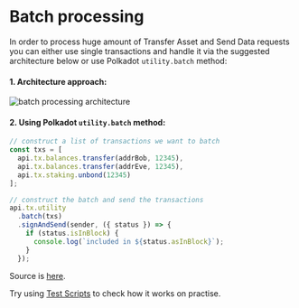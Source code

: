 # Batch processing
In order to process huge amount of Transfer Asset and Send Data requests you can either use single transactions and handle it via the suggested architecture below or use Polkadot `utility.batch` method:
#### 1. Architecture approach:
![batch processing architecture](https://staticassetsshare.s3-us-west-2.amazonaws.com/Blank+diagram+(1).png)
#### 2. Using Polkadot `utility.batch` method:

```javascript
// construct a list of transactions we want to batch
const txs = [
  api.tx.balances.transfer(addrBob, 12345),
  api.tx.balances.transfer(addrEve, 12345),
  api.tx.staking.unbond(12345)
];

// construct the batch and send the transactions
api.tx.utility
  .batch(txs)
  .signAndSend(sender, ({ status }) => {
    if (status.isInBlock) {
      console.log(`included in ${status.asInBlock}`);
    }
  });
```
Source is [here](https://polkadot.js.org/docs/api/cookbook/tx/#how-can-i-batch-transactions).

Try using [Test Scripts](https://github.com/Cerebellum-Network/test-scripts) to check how it works on practise.
